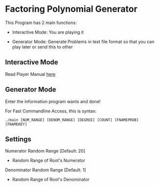 # Factoring Polynomial Generator

This Program has 2 main functions:

* Interactive Mode: You are playing it

* Generator Mode: Generate Problems in text file format so that
you can play later or send this to other

## Interactive Mode

Read Player Manual
<a href="https://github.com/Leomotors/Factoring-Polynomial-Generator/blob/main/docs/playermanual.md">
 here</a>

## Generator Mode

Enter the information program wants and done!

For Fast Commandline Access, this is syntax:

```
./main [NUM_RANGE] [DENOM_RANGE] [DEGREE] [COUNT] [FNAMEPROB] [FNAMEKEY]
```

## Settings

Numerator Random Range [Default: 20]

* Random Range of Root's Numerator

Denominator Random Range [Default: 1]

* Random Range of Root's Denominator
